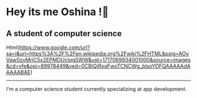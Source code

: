 # Hey its me Oshina !👋
## A student of computer science 

Html(https://www.google.com/url?sa=i&url=https%3A%2F%2Fen.wikipedia.org%2Fwiki%2FHTML&psig=AOvVaw0zvMriC5x2EPMDUclqqSWW&ust=1717069934001000&source=images&cd=vfe&opi=89978449&ved=0CBIQjRxqFwoTCNCWg_blsoYDFQAAAAAdAAAAABAE)

---
I'm a computer science student currently specializing at app development.

